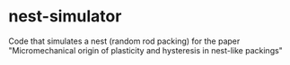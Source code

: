 # nest-simulator
Code that simulates a nest (random rod packing) for the paper "Micromechanical origin of plasticity and hysteresis in nest-like packings" 

